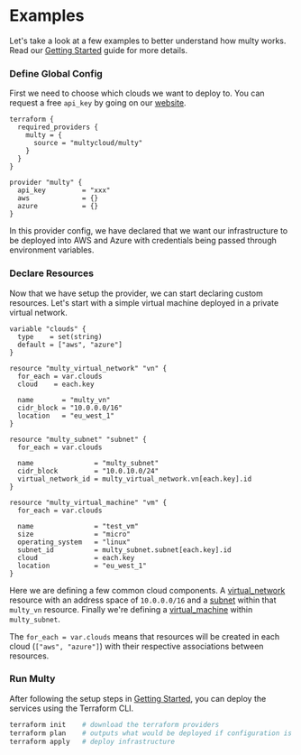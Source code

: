 # Examples

Let's take a look at a few examples to better understand how multy works. Read our [Getting Started](getting-started) guide for more details.

### Define Global Config

First we need to choose which clouds we want to deploy to. You can request a free `api_key` by going on our [website](https://multy.dev).

```hcl
terraform {
  required_providers {
    multy = {
      source = "multycloud/multy"
    }
  }
}

provider "multy" {
  api_key         = "xxx"
  aws             = {}
  azure           = {}
}
```

In this provider config, we have declared that we want our infrastructure to be deployed into AWS and Azure with credentials being passed through environment variables.

### Declare Resources

Now that we have setup the provider, we can start declaring custom resources. Let's start with a simple virtual
machine deployed in a private virtual network.

```hcl
variable "clouds" {
  type    = set(string)
  default = ["aws", "azure"]
}

resource "multy_virtual_network" "vn" {
  for_each = var.clouds
  cloud    = each.key

  name       = "multy_vn"
  cidr_block = "10.0.0.0/16"
  location   = "eu_west_1"
}

resource "multy_subnet" "subnet" {
  for_each = var.clouds

  name               = "multy_subnet"
  cidr_block         = "10.0.10.0/24"
  virtual_network_id = multy_virtual_network.vn[each.key].id
}

resource "multy_virtual_machine" "vm" {
  for_each = var.clouds
 
  name               = "test_vm"
  size               = "micro"
  operating_system   = "linux"
  subnet_id          = multy_subnet.subnet[each.key].id
  cloud              = each.key
  location           = "eu_west_1"
}
```

Here we are defining a few common cloud components. A [virtual_network](#) resource with
an address space of `10.0.0.0/16` and a [subnet](#) within that `multy_vn` resource. Finally
we're defining a [virtual_machine](#) within `multy_subnet`.

The `for_each = var.clouds` means that resources will be created in each cloud (`["aws", "azure"]`) with their respective associations between resources.

### Run Multy

After following the setup steps in [Getting Started](getting-started), you can deploy the services using the Terraform CLI.

```bash
terraform init    # download the terraform providers 
terraform plan    # outputs what would be deployed if configuration is applied
terraform apply   # deploy infrastructure
```
